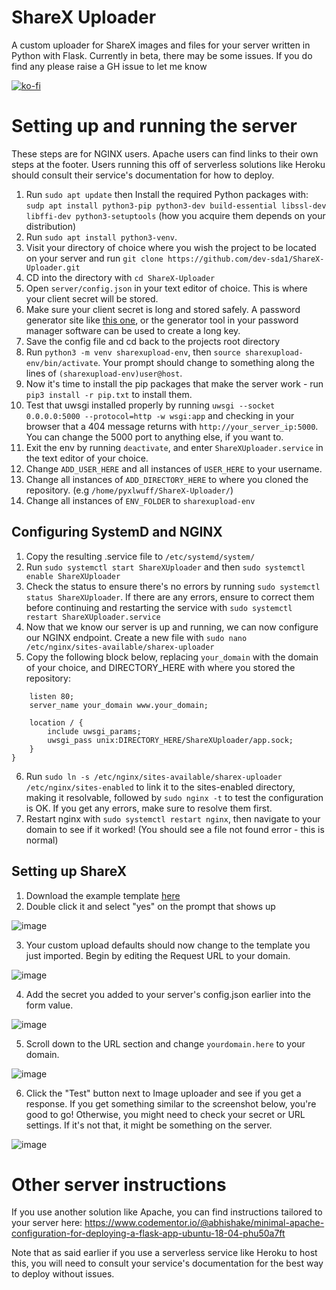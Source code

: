 # ShareX Uploader
A custom uploader for ShareX images and files for your server written in Python with Flask.
Currently in beta, there may be some issues. If you do find any please raise a GH issue to let me know

[![ko-fi](https://ko-fi.com/img/githubbutton_sm.svg)](https://ko-fi.com/E1E1HLTE)

# Setting up and running the server
These steps are for NGINX users. Apache users can find links to their own steps at the footer. 
Users running this off of serverless solutions like Heroku should consult their service's documentation for how to deploy.

1) Run ``sudo apt update`` then Install the required Python packages with: ``sudp apt install python3-pip python3-dev build-essential libssl-dev libffi-dev python3-setuptools`` (how you acquire them depends on your distribution)
2) Run ``sudo apt install python3-venv``.
3) Visit your directory of choice where you wish the project to be located on your server and run ``git clone https://github.com/dev-sda1/ShareX-Uploader.git``
2) CD into the directory with ``cd ShareX-Uploader``
3) Open ``server/config.json`` in your text editor of choice. This is where your client secret will be stored.
4) Make sure your client secret is long and stored safely. A password generator site like [this one](https://passwordsgenerator.net/), or the generator tool in your password manager software can be used to create a long key.
5) Save the config file and cd back to the projects root directory
6) Run ``python3 -m venv sharexupload-env``, then ``source sharexupload-env/bin/activate``. Your prompt should change to something along the lines of ``(sharexupload-env)user@host``.
7) Now it's time to install the pip packages that make the server work - run ``pip3 install -r pip.txt`` to install them.
8) Test that uwsgi installed properly by running ``uwsgi --socket 0.0.0.0:5000 --protocol=http -w wsgi:app`` and checking in your browser that a 404 message returns with ``http://your_server_ip:5000``. You can change the 5000 port to anything else, if you want to.
9) Exit the env by running ``deactivate``, and enter ``ShareXUploader.service`` in the text editor of your choice.
10) Change ``ADD_USER_HERE`` and all instances of ``USER_HERE`` to your username.
11) Change all instances of ``ADD_DIRECTORY_HERE`` to where you cloned the repository. (e.g ``/home/pyxlwuff/ShareX-Uploader/``)
12) Change all instances of ``ENV_FOLDER`` to ``sharexupload-env``

## Configuring SystemD and NGINX
1) Copy the resulting .service file to ``/etc/systemd/system/``
2) Run ``sudo systemctl start ShareXUploader`` and then ``sudo systemctl enable ShareXUploader``
3) Check the status to ensure there's no errors by running ``sudo systemctl status ShareXUploader``. If there are any errors, ensure to correct them before continuing and restarting the service with ``sudo systemctl restart ShareXUploader.service``
4) Now that we know our server is up and running, we can now configure our NGINX endpoint. Create a new file with ``sudo nano /etc/nginx/sites-available/sharex-uploader``
5) Copy the following block below, replacing ``your_domain`` with the domain of your choice, and DIRECTORY_HERE with where you stored the repository:

```server {
    listen 80;
    server_name your_domain www.your_domain;

    location / {
        include uwsgi_params;
        uwsgi_pass unix:DIRECTORY_HERE/ShareXUploader/app.sock;
    }
}
```
6) Run ``sudo ln -s /etc/nginx/sites-available/sharex-uploader /etc/nginx/sites-enabled`` to link it to the sites-enabled directory, making it resolvable, followed by ``sudo nginx -t`` to test the configuration is OK. If you get any errors, make sure to resolve them first.
7) Restart nginx with ``sudo systemctl restart nginx``, then navigate to your domain to see if it worked! (You should see a file not found error - this is normal)

## Setting up ShareX
1) Download the example template [here](https://github.com/dev-sda1/ShareX-Uploader/blob/main/example_upload.sxcu)
2) Double click it and select "yes" on the prompt that shows up 

![image](https://user-images.githubusercontent.com/43112896/135697173-7dc395c8-da8c-49cf-947d-b32f7af7fa98.png)

3) Your custom upload defaults should now change to the template you just imported. Begin by editing the Request URL to your domain.

![image](https://user-images.githubusercontent.com/43112896/135697195-b9385b6b-3b98-4e17-b677-7115c3a4544e.png)

4) Add the secret you added to your server's config.json earlier into the form value.

![image](https://user-images.githubusercontent.com/43112896/136977404-e89c32f6-b6f2-4c2c-b7e9-761b9bb868d1.png)

5) Scroll down to the URL section and change ``yourdomain.here`` to your domain.

![image](https://user-images.githubusercontent.com/43112896/135697227-804eef68-5964-4f74-8171-b6003460f1bf.png)

6) Click the "Test" button next to Image uploader and see if you get a response. If you get something similar to the screenshot below, you're good to go! Otherwise, you might need to check your secret or URL settings. If it's not that, it might be something on the server. 

![image](https://user-images.githubusercontent.com/43112896/135697261-f50ad6bf-146a-4baf-90dc-7df56ab5d419.png)


# Other server instructions
If you use another solution like Apache, you can find instructions tailored to your server here:
https://www.codementor.io/@abhishake/minimal-apache-configuration-for-deploying-a-flask-app-ubuntu-18-04-phu50a7ft

Note that as said earlier if you use a serverless service like Heroku to host this, you will need to consult your service's documentation for the best way to deploy without issues.

